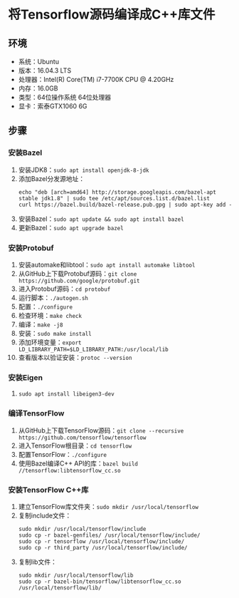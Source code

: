# 将Tensorflow源码编译成C++库文件

## 环境

- 系统：Ubuntu
- 版本：16.04.3 LTS
- 处理器：Intel(R) Core(TM) i7-7700K CPU @ 4.20GHz
- 内存：16.0GB
- 类型：64位操作系统 64位处理器
- 显卡：索泰GTX1060 6G

## 步骤

### 安装Bazel

1. 安装JDK8：`sudo apt install openjdk-8-jdk`
2. 添加Bazel分发源地址：
   ```
   echo "deb [arch=amd64] http://storage.googleapis.com/bazel-apt stable jdk1.8" | sudo tee /etc/apt/sources.list.d/bazel.list
   curl https://bazel.build/bazel-release.pub.gpg | sudo apt-key add -
   ```
3. 安装Bazel：`sudo apt update && sudo apt install bazel`
4. 更新Bazel：`sudo apt upgrade bazel`

### 安装Protobuf

1. 安装automake和libtool：`sudo apt install automake libtool`
2. 从GitHub上下载Protobuf源码：`git clone https://github.com/google/protobuf.git`
3. 进入Protobuf源码：`cd protobuf`
4. 运行脚本：`./autogen.sh`
5. 配置：`./configure`
6. 检查环境：`make check`
7. 编译：`make -j8`
8. 安装：`sudo make install`
9. 添加环境变量：`export LD_LIBRARY_PATH=$LD_LIBRARY_PATH:/usr/local/lib`
10. 查看版本以验证安装：`protoc --version`

### 安装Eigen

1. `sudo apt install libeigen3-dev`

### 编译TensorFlow

1. 从GitHub上下载TensorFlow源码：`git clone --recursive https://github.com/tensorflow/tensorflow`
2. 进入TensorFlow根目录：`cd tensorflow`
3. 配置TensorFlow：`./configure`
4. 使用Bazel编译C++ API的库：`bazel build //tensorflow:libtensorflow_cc.so`


### 安装TensorFlow C++库

1. 建立TensorFlow库文件夹：`sudo mkdir /usr/local/tensorflow`
2. 复制include文件：
   ```
   sudo mkdir /usr/local/tensorflow/include
   sudo cp -r bazel-genfiles/ /usr/local/tensorflow/include/
   sudo cp -r tensorflow /usr/local/tensorflow/include/
   sudo cp -r third_party /usr/local/tensorflow/include/
   ```
3. 复制lib文件：
   ```
   sudo mkdir /usr/local/tensorflow/lib
   sudo cp -r bazel-bin/tensorflow/libtensorflow_cc.so /usr/local/tensorflow/lib/
   ```
